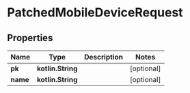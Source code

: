 
# PatchedMobileDeviceRequest

## Properties
Name | Type | Description | Notes
------------ | ------------- | ------------- | -------------
**pk** | **kotlin.String** |  |  [optional]
**name** | **kotlin.String** |  |  [optional]



